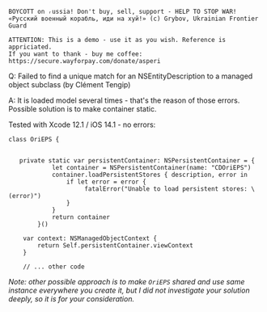 ```
BOYCOTT on ᵣussia! Don't buy, sell, support - HELP TO STOP WAR!
«Русский военный корабль, иди на хуй!» (c) Grybov, Ukrainian Frontier Guard

ATTENTION: This is a demo - use it as you wish. Reference is appriciated.
If you want to thank - buy me coffee: https://secure.wayforpay.com/donate/asperi
```

Q: Failed to find a unique match for an NSEntityDescription to a managed object subclass (by Clément Tengip)

A: It is loaded model several times - that's the reason of those errors. Possible solution is to make container static.

Tested with Xcode 12.1 / iOS 14.1 - no errors:

```
class OriEPS {
    
    
   private static var persistentContainer: NSPersistentContainer = {
            let container = NSPersistentContainer(name: "CDOriEPS")
            container.loadPersistentStores { description, error in
                if let error = error {
                     fatalError("Unable to load persistent stores: \(error)")
                }
            }
            return container
        }()
    
    var context: NSManagedObjectContext {
        return Self.persistentContainer.viewContext
    }

    // ... other code
```

*Note: other possible approach is to make `OriEPS` shared and use same instance everywhere you create it, but I did not investigate your solution deeply, so it is for your consideration.*
